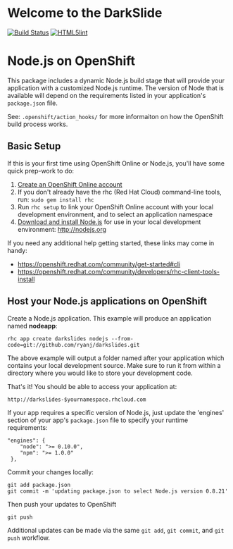 # Welcome to the DarkSlide

[![Build Status](https://travis-ci.org/ryanj/darkslides.png?branch=master)](https://travis-ci.org/ryanj/darkslides)
[![HTML5lint](http://www.w3.org/html/logo/downloads/HTML5_Logo_256.png)](http://lint.brihten.com/html/?url=http://darkslides-rjdemo.rhcloud.com)

Node.js on OpenShift
====================================================================
This package includes a dynamic Node.js build stage that will provide your application with a customized Node.js runtime.
The version of Node that is available will depend on the requirements listed in your application's `package.json` file.

See: `.openshift/action_hooks/` for more informaiton on how the OpenShift build process works.

Basic Setup
-----------

If this is your first time using OpenShift Online or Node.js, you'll have some quick prep-work to do:

1. [Create an OpenShift Online account](http://openshift.redhat.com/app/account/new)
2. If you don't already have the rhc (Red Hat Cloud) command-line tools, run: `sudo gem install rhc`
3. Run `rhc setup` to link your OpenShift Online account with your local development environment, and to select an application namespace
4. [Download and install Node.js](http://nodejs.org) for use in your local development environment: http://nodejs.org

If you need any additional help getting started, these links may come in handy:

 * https://openshift.redhat.com/community/get-started#cli
 * https://openshift.redhat.com/community/developers/rhc-client-tools-install

Host your Node.js applications on OpenShift
-------------------------------------------

Create a Node.js application.  This example will produce an application named **nodeapp**:

    rhc app create darkslides nodejs --from-code=git://github.com/ryanj/darkslides.git

The above example will output a folder named after your application which contains your local development source.  Make sure to run it from within a directory where you would like to store your development code.

That's it!  You should be able to access your application at:

    http://darkslides-$yournamespace.rhcloud.com

If your app requires a specific version of Node.js, just update the 'engines' section of your app's `package.json` file to specify your runtime requirements:

    "engines": {
        "node": ">= 0.10.0",
        "npm": ">= 1.0.0"
     },

Commit your changes locally:

    git add package.json
    git commit -m 'updating package.json to select Node.js version 0.8.21'

Then push your updates to OpenShift

    git push

Additional updates can be made via the same `git add`, `git commit`, and `git push` workflow.
